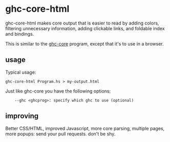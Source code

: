 ghc-core-html
=============

ghc-core-html makes core output that is easier to read by adding colors, filtering
unnecessary information, adding clickable links, and foldable index and bindings.

This is similar to the [ghc-core](http://hackage.haskell.org/package/ghc-core) program,
except that it's to use in a browser.

usage
-----

Typical usage:

    ghc-core-html Program.hs > my-output.html

Just like ghc-core you have the following options:

~~~
    --ghc <ghcprog>: specify which ghc to use (optional)
~~~

improving
---------

Better CSS/HTML, improved Javascript, more core parsing, multiple pages, more
popups: send your pull requests. don't be shy.
